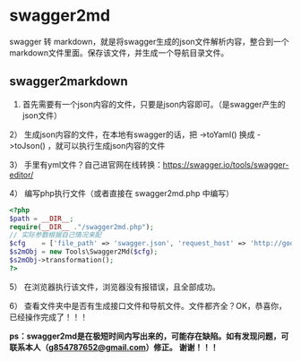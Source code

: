 # swagger2md
swagger 转 markdown，就是将swagger生成的json文件解析内容，整合到一个markdown文件里面。保存该文件，并生成一个导航目录文件。

## swagger2markdown

1)  首先需要有一个json内容的文件，只要是json内容即可。（是swagger产生的json文件）

2） 生成json内容的文件，在本地有swagger的话，把 ->toYaml() 换成 ->toJson() ，就可以执行生成json内容的文件

3） 手里有yml文件？自己进官网在线转换：https://swagger.io/tools/swagger-editor/

4） 编写php执行文件（或者直接在 swagger2md.php 中编写）
```php
<?php
$path = __DIR__;
require(__DIR__ ."/swagger2md.php");
// 实际参数根据自己情况来配
$cfg    = ['file_path' => 'swagger.json', 'request_host' => 'http://godfrey.cloud.com', 'md_dir_path' => 'docs', 'md_tpl_path' => 'tpl.md', 'is_create_menu' => TRUE, 'menu_file_name' => 'SUMMARY.md'];
$s2mObj = new Tools\Swagger2Md($cfg);
$s2mObj->transformation();
?>
```

5） 在浏览器执行该文件，浏览器没有报错误，且全部成功。

6） 查看文件夹中是否有生成接口文件和导航文件。文件都齐全？OK，恭喜你，已经操作完成了！！！


**ps：swagger2md是在极短时间内写出来的，可能存在缺陷。如有发现问题，可联系本人（g854787652@gmail.com）修正。 谢谢！！！**